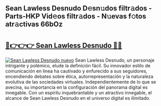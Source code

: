 ## Sean Lawless Desnudo D𝚎sn𝚞dos filtr𝚊dos - Parts-HKP Vid𝚎os filtr𝚊dos - N𝚞evas f𝚘tos atr𝚊ctivas 66bOz

# <h2><a href="http://mbc5uv4.tromn.icu/?c=Sean+Lawless+Desnudo">🔗👉👉👉 Sean Lawless Desnudo 🔗🔗</a></h2>

[![Sean Lawless Desnudo nuevo](https://i.imgur.com/pEAQMta.gif)](http://mbc5uv4.tromn.icu/?c=Sean+Lawless+Desnudo)
Sean Lawless Desnudo, un personaje intrigante y polémico, elude la definición fácil. Su innovador estilo de comunicación en línea ha cautivado y enfurecido a sus seguidores, encendiendo debates sobre ética, autorrepresentación y la naturaleza evolutiva de las sociedades virtuales. Independientemente de lo que se avecina, su importancia en la configuración del panorama digital es innegable. Con un espíritu inquebrantable y un atractivo innegable, el alcance de Sean Lawless Desnudo en el universo digital es ilimitado.
